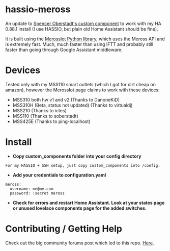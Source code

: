 
hassio-meross
============

An update to [Spencer Oberstadt's custom component](https://github.com/soberstadt/homeassistant-config/blob/master/custom_components/meross.py) to work with my HA 0.88.1 install (I use HASSIO, but plain old Home Assistant should be fine).

It is built using the [MerossIot Python library](https://github.com/albertogeniola/MerossIot), which uses the Meross API and is extremely fast. Much, much faster than using IFTT and probably still faster than going through Google Assistant middleware.

Devices
============

Tested only with my MSS110 smart outlets (which I got for dirt cheap on amazon), however the MerossIot page claims to work with these devices:
- MSS310 both hw v1 and v2 (Thanks to DanoneKiD)
- MSS310H (Beta, status not updated) (Thanks to virtualdj)
- MSS210 (Thanks to ictes)
- MSS110 (Thanks to soberstadt)
- MSS425E (Thanks to ping-localhost)


Install
============

- **Copy custom_components folder into your config directory**
```
For my HASSIO + SSH setup, just copy custom_components into /config.
```

- **Add your credentials to configuration.yaml**
```
meross:
  username: me@me.com
  password: !secret meross
```
- **Check for errors and restart Home Assistant. Look at your states page or unused lovelace components page for the added switches.**



Contributing / Getting Help
============

Check out the big community forums post which led to this repo. [Here](https://community.home-assistant.io/t/are-meross-switches-compatible-with-any-existing-components/51548).
